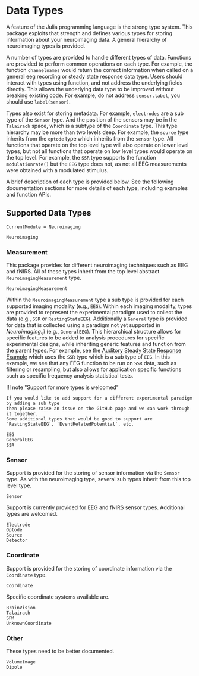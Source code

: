 # Data Types

A feature of the Julia programming language is the strong type system.
This package exploits that strength and defines various types for storing
information about your neuroimaging data. A general hierarchy of neuroimaging types is provided.

A number of types are provided to handle different types of data.
Functions are provided to perform common operations on each type.
For example, the function `channelnames` would return the correct
information when called on a general eeg recording or steady state response data type.
Users should interact with types using function, and not address the underlying
fields directly. This allows the underlying data type to be improved without breaking
existing code. For example, do not address `sensor.label`, you should use `label(sensor)`.

Types also exist for storing metadata. For example, `electrodes`
are a sub type of the `Sensor` type. And the position
of the sensors may be in the `Talairach` space, which is a subtype of
the `Coordinate` type.
This type hierarchy may be more than two levels deep. For example,
the `source` type inherits from the `optode` type which inherits from the `sensor` type.
All functions that operate on the top level type will also operate on lower level types,
but not all functions that operate on low level types would operate on the top level.
For example, the `SSR` type supports the function `modulationrate()` but the `EEG` type does not,
as not all EEG measurements were obtained with a modulated stimulus.

A brief description of each type is provided below.
See the following documentation sections for more details of each type,
including examples and function APIs.


## Supported Data Types

```@meta
CurrentModule = Neuroimaging
```

```@docs
Neuroimaging
```


### Measurement

This package provides for different neuroimaging techniques such as EEG and fNIRS.
All of these types inherit from the top level abstract `NeuroimagingMeasurement` type.

```@docs
NeuroimagingMeasurement
```

Within the `NeuroimagingMeasurement` type a sub type is provided for each supported imaging modality (e.g., `EEG`).
Within each imaging modality, types are provided to represent the experimental paradigm used to collect the data (e.g., `SSR` or `RestingStateEEG`).
Additionally a `General` type is provided for data that is collected using a paradigm not yet supported in _Neuroimaging.jl_ (e.g., `GeneralEEG`).
This hierarchical structure allows for specific features to be added to  analysis procedures for specific experimental designs,
while inheriting generic features and function from the parent types.
For example, see the [Auditory Steady State Response Example](@ref) which uses the `SSR` type which is a sub type of `EEG`.
In this example, we see that any EEG function to be run on `SSR` data, such as filtering or resampling,
but also allows for application specific functions such as specific frequency analysis statistical tests.

!!! note "Support for more types is welcomed"

    If you would like to add support for a different experimental paradigm by adding a sub type
    then please raise an issue on the GitHub page and we can work through it together.
    Some additional types that would be good to support are `RestingStateEEG`, `EventRelatedPotential`, etc.

```@docs
EEG
GeneralEEG
SSR
```


### Sensor

Support is provided for the storing of sensor information via the `Sensor` type.
As with the neuroimaging type, several sub types inherit from this top level type.

```@docs
Sensor
```

Support is currently provided for EEG and fNIRS sensor types.
Additional types are welcomed.

```@docs
Electrode
Optode
Source
Detector
```


### Coordinate

Support is provided for the storing of coordinate information via the `Coordinate` type.

```@docs
Coordinate
```

Specific coordinate systems available are.

```@docs
BrainVision 
Talairach
SPM
UnknownCoordinate
```


### Other

These types need to be better documented.

```@docs
VolumeImage
Dipole
```
